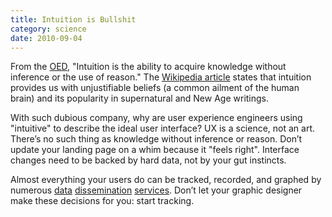 ```yaml
---
title: Intuition is Bullshit
category: science
date: 2010-09-04
---
```


From the [OED](//oed.com), "Intuition is the ability to acquire knowledge without inference or the use of reason." The <a href='http://en.wikipedia.org/wiki/Intuition_(knowledge)'>Wikipedia article</a> states that intuition provides us with unjustifiable beliefs (a common ailment of the human brain) and its popularity in supernatural and New Age writings.

With such dubious company, why are user experience engineers using "intuitive" to describe the ideal user interface? UX is a science, not an art. There’s no such thing as knowledge without inference or reason. Don’t update your landing page on a whim because it "feels right". Interface changes need to be backed by hard data, not by your gut instincts.

Almost everything your users do can be tracked, recorded, and graphed by numerous [data](//kissmetrics.com) [dissemination](//google.com/analytics) [services](//mixpanel.com). Don’t let your graphic designer make these decisions for you: start tracking.
